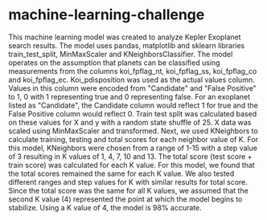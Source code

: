 # machine-learning-challenge

This machine learning model was created to analyze Kepler Exoplanet search results. The model uses pandas, matplotlib and sklearn libraries train_test_split, MinMaxScaler and KNeighborsClassifier. The model operates on the assumption that planets can be classified using measurements from the columns koi_fpflag_nt, koi_fpflag_ss, koi_fpflag_co and koi_fpflag_ec. Koi_pdisposition was used as the actual values column. Values in this column were encoded from "Candidate" and "False Positive" to 1, 0 with 1 representing true and 0 representing false. For an exoplanet listed as "Candidate", the Candidate column would reflect 1 for true and the False Positive column would reflect 0. Train test split was calculated based on these values for X and y with a random state shuffle of 25. X data was scaled using MinMaxScaler and transformed. Next, we used KNeighbors to calculate training, testing and total scores for each neighbor value of K. For this model, KNeighbors were chosen from a range of 1-15 with a step value of 3 resulting in K values of 1, 4, 7, 10 and 13. The total score (test score + train score) was calculated for each K value. For this model, we found that the total scores remained the same for each K value. We also tested different ranges and step values for K with similar results for total score. Since the total score was the same for all K values, we assumed that the second K value (4) represented the point at which the model begins to stabilize. Using a K value of 4, the model is 98% accurate.